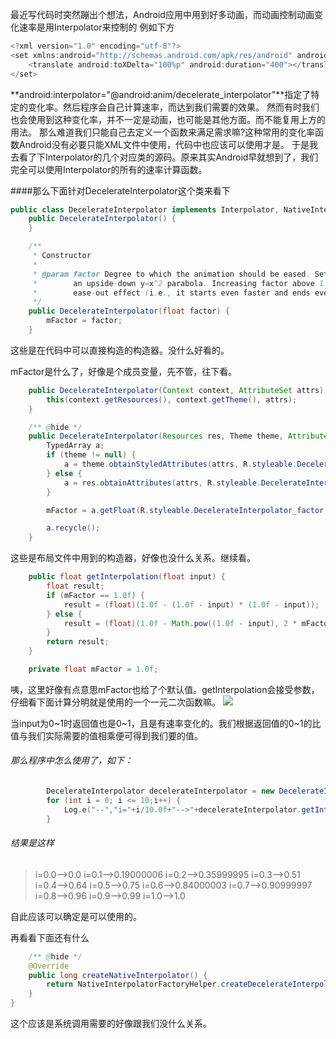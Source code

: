 最近写代码时突然蹦出个想法，Android应用中用到好多动画，而动画控制动画变化速率是用Interpolator来控制的
例如下方
```java
<?xml version="1.0" encoding="utf-8"?>
<set xmlns:android="http://schemas.android.com/apk/res/android" android:interpolator="@android:anim/decelerate_interpolator">
    <translate android:toXDelta="100%p" android:duration="400"></translate>
</set>

```

**android:interpolator="@android:anim/decelerate_interpolator"**指定了特定的变化率。然后程序会自己计算速率，而达到我们需要的效果。
然而有时我们也会使用到这种变化率，并不一定是动画，也可能是其他方面。而不能复用上方的用法。
那么难道我们只能自己去定义一个函数来满足需求嘛?这种常用的变化率函数Android没有必要只能XML文件中使用，代码中也应该可以使用才是。
于是我去看了下Interpolator的几个对应类的源码。原来其实Android早就想到了，我们完全可以使用Interpolator的所有的速率计算函数。

####那么下面针对DecelerateInterpolator这个类来看下
```java
public class DecelerateInterpolator implements Interpolator, NativeInterpolatorFactory {
    public DecelerateInterpolator() {
    }

    /**
     * Constructor
     *
     * @param factor Degree to which the animation should be eased. Setting factor to 1.0f produces
     *        an upside-down y=x^2 parabola. Increasing factor above 1.0f makes exaggerates the
     *        ease-out effect (i.e., it starts even faster and ends evens slower)
     */
    public DecelerateInterpolator(float factor) {
        mFactor = factor;
    }

````
这些是在代码中可以直接构造的构造器。没什么好看的。

mFactor是什么了，好像是个成员变量，先不管，往下看。

```java
    public DecelerateInterpolator(Context context, AttributeSet attrs) {
        this(context.getResources(), context.getTheme(), attrs);
    }

    /** @hide */
    public DecelerateInterpolator(Resources res, Theme theme, AttributeSet attrs) {
        TypedArray a;
        if (theme != null) {
            a = theme.obtainStyledAttributes(attrs, R.styleable.DecelerateInterpolator, 0, 0);
        } else {
            a = res.obtainAttributes(attrs, R.styleable.DecelerateInterpolator);
        }

        mFactor = a.getFloat(R.styleable.DecelerateInterpolator_factor, 1.0f);

        a.recycle();
    }

````
这些是布局文件中用到的构造器，好像也没什么关系。继续看。


```java
    public float getInterpolation(float input) {
        float result;
        if (mFactor == 1.0f) {
            result = (float)(1.0f - (1.0f - input) * (1.0f - input));
        } else {
            result = (float)(1.0f - Math.pow((1.0f - input), 2 * mFactor));
        }
        return result;
    }

    private float mFactor = 1.0f;

```
咦，这里好像有点意思mFactor也给了个默认值。getInterpolation会接受参数，仔细看下面计算分明就是使用的一个一元二次函数嘛。
![](http://osswb.oss-cn-shanghai.aliyuncs.com/image/20160513134539.jpg)

当input为0~1时返回值也是0~1，且是有速率变化的。我们根据返回值的0~1的比值与我们实际需要的值相乘便可得到我们要的值。

###### 那么程序中怎么使用了，如下：
```java
        DecelerateInterpolator decelerateInterpolator = new DecelerateInterpolator();
        for (int i = 0; i <= 10;i++) {
            Log.e("--","i="+i/10.0f+"-->"+decelerateInterpolator.getInterpolation(i/10.0f));
        }

```
###### 结果是这样
>  i=0.0-->0.0
 i=0.1-->0.19000006
 i=0.2-->0.35999995
 i=0.3-->0.51
 i=0.4-->0.64
 i=0.5-->0.75
 i=0.6-->0.84000003
 i=0.7-->0.90999997
 i=0.8-->0.96
 i=0.9-->0.99
 i=1.0-->1.0

自此应该可以确定是可以使用的。

再看看下面还有什么
```java
    /** @hide */
    @Override
    public long createNativeInterpolator() {
        return NativeInterpolatorFactoryHelper.createDecelerateInterpolator(mFactor);
    }
}
```
这个应该是系统调用需要的好像跟我们没什么关系。